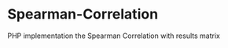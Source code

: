 Spearman-Correlation
====================

PHP implementation the Spearman Correlation with results matrix
